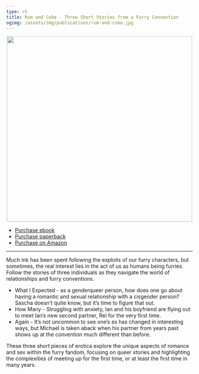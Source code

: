 ```yaml
---
type: rt
title: Rum and Coke - Three Short Stories from a Furry Convention
ogimg: /assets/img/publications/rum-and-coke.jpg
---
```


<img src="/assets/img/publications/rum-and-coke.jpg" style="margin: 0 auto; display: block; width: 500px; max-width: 100%;" />

<script src="https://gumroad.com/js/gumroad.js"></script>

<ul class="center-list">
<li><a class="gumroad-button" href="https://gum.co/rnc-furry-ebook" target="\_blank">Purchase  ebook</a></li>
<li><a class="gumroad-button" href="https://gum.co/rnc-furry-print" target="\_blank">Purchase paperback</a></li>
<li><a href="https://www.amazon.com/dp/B0160RTUWK" target="\_blank">Purchase on Amazon</a></li>
</ul>

-----

Much ink has been spent following the exploits of our furry characters, but sometimes, the real interest lies in the act of us as humans being furries. Follow the stories of three individuals as they navigate the world of relationships and furry conventions.

* What I Expected - as a genderqueer person, how does one go about having a romantic and sexual relationship with a cisgender person? Sascha doesn’t quite know, but it’s time to figure that out.
* How Many - Struggling with anxiety, Ian and his boyfriend are flying out to meet Ian’s new second partner, Rei for the very first time.
* Again - It’s not uncommon to see one’s ex has changed in interesting ways, but Michael is taken aback when his partner from years past shows up at the convention much different than before.

These three short pieces of erotica explore the unique aspects of romance and sex within the furry fandom, focusing on queer stories and highlighting the complexities of meeting up for the first time, or at least the first time in many years.
